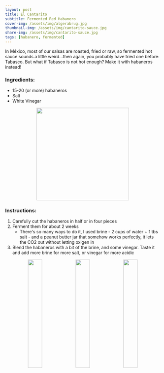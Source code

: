 ```yaml
---
layout: post
title: El Cantarito
subtitle: Fermented Red Habanero
cover-img: /assets/img/algerabrug.jpg
thumbnail-img: /assets/img/cantarito-sauce.jpg
share-img: /assets/img/cantarito-sauce.jpg
tags: [habanero, fermented]
---
```


In México, most of our salsas are roasted, fried or raw, so fermented hot sauce sounds a little weird...then again, you probably have tried one before: Tabasco.
But what if Tabasco is not hot enough? Make it with habaneros instead!

### Ingredients:
- 15-20 (or more) habaneros
- Salt
- White Vinegar

<p align="center">
    <img src="{{site.baseurl}}/assets/img/Cantarito44.png" width="300">
</p>

### Instructions:
1. Carefully cut the habaneros in half or in four pieces
2. Ferment them for about 2 weeks 
     - There's so many ways to do it, I used brine - 2 cups of water + 1 tbs salt - and a peanut butter jar that somehow works perfectly, it lets the CO2 out without letting oxigen in
3. Blend the habaneros with a bit of the brine, and some vinegar. Taste it and add more brine for more salt, or vinegar for more acidic

<p align="middle">
    <img src="{{site.baseurl}}/assets/img/habanero-sauce.jpg" width="30%">
    <img src="{{site.baseurl}}/assets/img/habanero-close.jpg" width="30%">
    <img src="{{site.baseurl}}/assets/img/habanero-fermented.jpg" width="30%">
</p>
